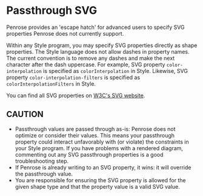 # Passthrough SVG

Penrose provides an 'escape hatch' for advanced users to specify SVG properties Penrose does not currently support.

Within any Style program, you may specify SVG properties directly as shape properties. The Style language does not allow dashes in property names. The current convention is to remove any dashes and make the next character after the dash uppercase. For example, SVG property `color-interpolation` is specified as `colorInterpolation` in Style. Likewise, SVG property `color-interpolation-filters` is specified as `colorInterpolationFilters` in Style.

You can find all SVG properties on [W3C's SVG website](https://www.w3.org/Graphics/SVG/).

## CAUTION

- Passthrough values are passed through as-is: Penrose does not optimize or consider their values. This means your passthrough property could interact unfavorably with (or violate) the constraints in your Style program. If you have problems with a rendered diagram, commenting out any SVG passthrough properties is a good troubleshooting step.
- If Penrose is already writing to an SVG property, it wins: it will override the passthrough value.
- You are responsible for ensuring the SVG property is allowed for the given shape type and that the property value is a valid SVG value.
